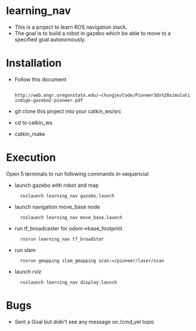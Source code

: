 # learning_nav

* This is a project to learn ROS navigation stack.
* The goal is to build a robot in gazebo which be able to move to a specified goal autonomously. 

# Installation 
* Follow this document

        http://web.engr.oregonstate.edu/~chungje/Code/Pioneer3dx%20simulation/ros-indigo-gazebo2-pioneer.pdf

* git clone this project into your catkin_ws/src
* cd to catkin_ws
* catkin_make

# Execution

Open 5 terminals to run following commands in-sequencial

* launch gazebo with robot and map

        roslaunch learning_nav gazebo.launch

* launch navigation move_base node

        roslaunch learning_nav move_base.launch

* run tf_broadcaster for odom->base_footprint

        rosrun learning_nav tf_broadster

* run slam

        rosrun gmapping slam_gmapping scan:=/pioneer/laser/scan

* launch rviz

        roslaunch learning_nav display.launch   

# Bugs

* Sent a Goal but didn't see any message on /cmd_vel topic

